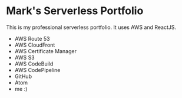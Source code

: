 # Mark's Serverless Portfolio

This is my professional serverless portfolio. It uses AWS and ReactJS.

* AWS Route 53
* AWS CloudFront
* AWS Certificate Manager
* AWS S3
* AWS CodeBuild
* AWS CodePipeline
* GitHub
* Atom
* me :)
